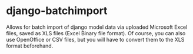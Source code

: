 django-batchimport
==================

Allows for batch import of django model data via uploaded Microsoft Excel files, saved as XLS files (Excel Binary file format). 
Of course, you can also use OpenOffice or CSV files, but you will have to convert them to the XLS format beforehand.
